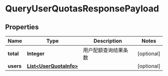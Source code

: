 
# QueryUserQuotasResponsePayload

## Properties
Name | Type | Description | Notes
------------ | ------------- | ------------- | -------------
**total** | **Integer** | 用户配额查询结果条数 |  [optional]
**users** | [**List&lt;UserQuotaInfo&gt;**](UserQuotaInfo.md) |  |  [optional]



